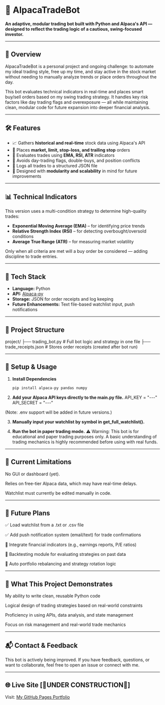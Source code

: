 # 🧠 AlpacaTradeBot

**An adaptive, modular trading bot built with Python and Alpaca's API — designed to reflect the trading logic of a cautious, swing-focused investor.**

---

## 📌 Overview

AlpacaTradeBot is a personal project and ongoing challenge: to automate my ideal trading style, free up my time, and stay active in the stock market without needing to manually analyze trends or place orders throughout the day.

This bot evaluates technical indicators in real-time and places smart buy/sell orders based on my swing trading strategy. It handles key risk factors like day trading flags and overexposure — all while maintaining clean, modular code for future expansion into deeper financial analysis.

---

## 🛠️ Features

- 📈 Gathers **historical and real-time** stock data using Alpaca's API  
- 🤖 Places **market, limit, stop-loss, and trailing stop** orders  
- 🧮 Evaluates trades using **EMA, RSI, ATR** indicators  
- 🧠 Avoids day-trading flags, double-buys, and position conflicts  
- 📓 Logs all trades to a structured JSON file  
- 🔄 Designed with **modularity and scalability** in mind for future improvements  

---

## 📊 Technical Indicators

This version uses a multi-condition strategy to determine high-quality trades:
- **Exponential Moving Average (EMA)** – for identifying price trends  
- **Relative Strength Index (RSI)** – for detecting overbought/oversold conditions  
- **Average True Range (ATR)** – for measuring market volatility  

Only when all criteria are met will a buy order be considered — adding discipline to trade entries.

---

## 🔧 Tech Stack

- **Language:** Python  
- **API:** [Alpaca-py](https://github.com/alpacahq/alpaca-py)  
- **Storage:** JSON for order receipts and log keeping  
- **Future Enhancements:** Text file-based watchlist input, push notifications

---

## 🧱 Project Structure
project/
├── trading_bot.py          # Full bot logic and strategy in one file
├── trade_receipts.json     # Stores order receipts (created after bot run)

---

## 🧪 Setup & Usage

1. **Install Dependencies**
   ```bash
   pip install alpaca-py pandas numpy
2. **Add your Alpaca API keys directly to the main.py file.**
   API_KEY = "---"
   API_SECRET = "---"

(Note: .env support will be added in future versions.)

3. **Manually input your watchlist by symbol in get_full_watchlist().**
   
4. **Run the bot in paper trading mode.**
⚠️ Warning: This bot is for educational and paper trading purposes only.
A basic understanding of trading mechanics is highly recommended before using with real funds.

---

## 🚀 Current Limitations
No GUI or dashboard (yet).

Relies on free-tier Alpaca data, which may have real-time delays.

Watchlist must currently be edited manually in code.

---

## 🌱 Future Plans
✅ Load watchlist from a .txt or .csv file

✅ Add push notification system (email/text) for trade confirmations

🚧 Integrate financial indicators (e.g., earnings reports, P/E ratios)

🚧 Backtesting module for evaluating strategies on past data

🚧 Auto portfolio rebalancing and strategy rotation logic

---

## 🎯 What This Project Demonstrates
My ability to write clean, reusable Python code

Logical design of trading strategies based on real-world constraints

Proficiency in using APIs, data analysis, and state management

Focus on risk management and real-world trade mechanics

---

## 📬 Contact & Feedback
This bot is actively being improved. If you have feedback, questions, or want to collaborate, feel free to open an issue or connect with me.

---

## 🌐 Live Site [🚧UNDER CONSTRUCTION🚧]

Visit: [My GitHub Pages Portfolio](https://your-username.github.io/alpaca-trading-bot/)
